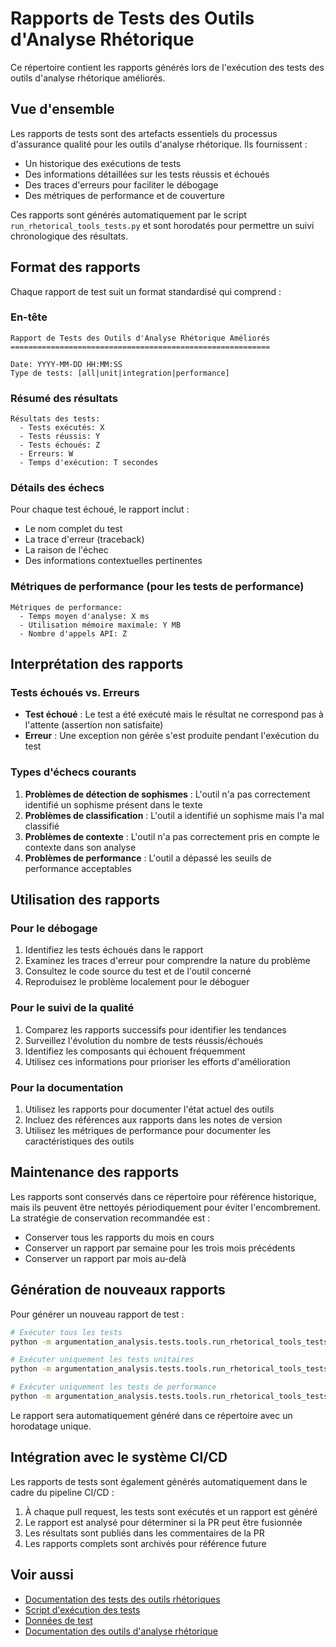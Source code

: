 # Rapports de Tests des Outils d'Analyse Rhétorique

Ce répertoire contient les rapports générés lors de l'exécution des tests des outils d'analyse rhétorique améliorés.

## Vue d'ensemble

Les rapports de tests sont des artefacts essentiels du processus d'assurance qualité pour les outils d'analyse rhétorique. Ils fournissent :

- Un historique des exécutions de tests
- Des informations détaillées sur les tests réussis et échoués
- Des traces d'erreurs pour faciliter le débogage
- Des métriques de performance et de couverture

Ces rapports sont générés automatiquement par le script `run_rhetorical_tools_tests.py` et sont horodatés pour permettre un suivi chronologique des résultats.

## Format des rapports

Chaque rapport de test suit un format standardisé qui comprend :

### En-tête
```
Rapport de Tests des Outils d'Analyse Rhétorique Améliorés
==========================================================

Date: YYYY-MM-DD HH:MM:SS
Type de tests: [all|unit|integration|performance]
```

### Résumé des résultats
```
Résultats des tests:
  - Tests exécutés: X
  - Tests réussis: Y
  - Tests échoués: Z
  - Erreurs: W
  - Temps d'exécution: T secondes
```

### Détails des échecs
Pour chaque test échoué, le rapport inclut :
- Le nom complet du test
- La trace d'erreur (traceback)
- La raison de l'échec
- Des informations contextuelles pertinentes

### Métriques de performance (pour les tests de performance)
```
Métriques de performance:
  - Temps moyen d'analyse: X ms
  - Utilisation mémoire maximale: Y MB
  - Nombre d'appels API: Z
```

## Interprétation des rapports

### Tests échoués vs. Erreurs

- **Test échoué** : Le test a été exécuté mais le résultat ne correspond pas à l'attente (assertion non satisfaite)
- **Erreur** : Une exception non gérée s'est produite pendant l'exécution du test

### Types d'échecs courants

1. **Problèmes de détection de sophismes** : L'outil n'a pas correctement identifié un sophisme présent dans le texte
2. **Problèmes de classification** : L'outil a identifié un sophisme mais l'a mal classifié
3. **Problèmes de contexte** : L'outil n'a pas correctement pris en compte le contexte dans son analyse
4. **Problèmes de performance** : L'outil a dépassé les seuils de performance acceptables

## Utilisation des rapports

### Pour le débogage

1. Identifiez les tests échoués dans le rapport
2. Examinez les traces d'erreur pour comprendre la nature du problème
3. Consultez le code source du test et de l'outil concerné
4. Reproduisez le problème localement pour le déboguer

### Pour le suivi de la qualité

1. Comparez les rapports successifs pour identifier les tendances
2. Surveillez l'évolution du nombre de tests réussis/échoués
3. Identifiez les composants qui échouent fréquemment
4. Utilisez ces informations pour prioriser les efforts d'amélioration

### Pour la documentation

1. Utilisez les rapports pour documenter l'état actuel des outils
2. Incluez des références aux rapports dans les notes de version
3. Utilisez les métriques de performance pour documenter les caractéristiques des outils

## Maintenance des rapports

Les rapports sont conservés dans ce répertoire pour référence historique, mais ils peuvent être nettoyés périodiquement pour éviter l'encombrement. La stratégie de conservation recommandée est :

- Conserver tous les rapports du mois en cours
- Conserver un rapport par semaine pour les trois mois précédents
- Conserver un rapport par mois au-delà

## Génération de nouveaux rapports

Pour générer un nouveau rapport de test :

```bash
# Exécuter tous les tests
python -m argumentation_analysis.tests.tools.run_rhetorical_tools_tests --type all

# Exécuter uniquement les tests unitaires
python -m argumentation_analysis.tests.tools.run_rhetorical_tools_tests --type unit

# Exécuter uniquement les tests de performance
python -m argumentation_analysis.tests.tools.run_rhetorical_tools_tests --type performance
```

Le rapport sera automatiquement généré dans ce répertoire avec un horodatage unique.

## Intégration avec le système CI/CD

Les rapports de tests sont également générés automatiquement dans le cadre du pipeline CI/CD :

1. À chaque pull request, les tests sont exécutés et un rapport est généré
2. Le rapport est analysé pour déterminer si la PR peut être fusionnée
3. Les résultats sont publiés dans les commentaires de la PR
4. Les rapports complets sont archivés pour référence future

## Voir aussi

- [Documentation des tests des outils rhétoriques](../README.md)
- [Script d'exécution des tests](../run_rhetorical_tools_tests.py)
- [Données de test](../test_data/README.md)
- [Documentation des outils d'analyse rhétorique](../../../../docs/outils/README.md)